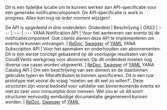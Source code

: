 Dit is een tijdelijke locatie om te kunnen werken aan API-specificatie voor een generieke notificatiecomponent.
De API-specificatie is work in progress. _Alles kan nog op ieder moment wijzigen!_

De API is opgedeeld in drie onderdelen:
Onderdeel | Beschrijving | OAS3
| :--- | :--- | :---
YANA Notification API | Voor het aanleveren van events bij de notificatiecomponent. Ook clients dienen deze API te implementeren om events te kunnen ontvangen. | [ReDoc](http://redocly.github.io/redoc/?url=https://raw.githubusercontent.com/VNG-Realisatie/notificatieservices/main/docs/api-specification/notificatie-api.yaml),
[Swagger](https://petstore.swagger.io/?url=https://raw.githubusercontent.com/VNG-Realisatie/notificatieservices/main/docs/api-specification/notificatie-api.yaml) of
[YAML](https://raw.githubusercontent.com/VNG-Realisatie/notificatieservices/main/docs/api-specification/notificatie-api.yaml)
YANA Subscription API | Voor het aanmaken en onderhouden van abonnementen. Dit is een eerste concept gebaseerd op de voorlopige resultaten van de CloudEVents werkgroep voor abonneren. Op dit onderdeel moeten nog diverse use cases worden uitgewerkt. | [ReDoc](http://redocly.github.io/redoc/?url=https://raw.githubusercontent.com/VNG-Realisatie/notificatieservices/main/docs/api-specification/notificatie-api.yaml),
[Swagger](https://petstore.swagger.io/?url=https://raw.githubusercontent.com/VNG-Realisatie/notificatieservices/main/docs/api-specification/notificatie-api.yaml) of
[YAML](https://raw.githubusercontent.com/VNG-Realisatie/notificatieservices/main/docs/api-specification/notificatie-api.yaml)
YANA Catalog API | Om een beschrijving van een domein en de daarbinnen gebruikte typen en filterattributen te kunnen specificeren. Dit is een ruw prototype met vooral de vraag 'moeten we dit wel zo willen?'. Deze structuren zijn vooral bedoeld voor validatie van binnenkomende events en niet zo zeer voor consumptie door mensen. Wel zou er uit dit soort structuren eenvoudig eenduidige documentatie gegenereerd kunnen worden. | [ReDoc](http://redocly.github.io/redoc/?url=https://raw.githubusercontent.com/VNG-Realisatie/notificatieservices/main/docs/api-specification/notificatie-api.yaml),
[Swagger](https://petstore.swagger.io/?url=https://raw.githubusercontent.com/VNG-Realisatie/notificatieservices/main/docs/api-specification/notificatie-api.yaml) of
[YAML](https://raw.githubusercontent.com/VNG-Realisatie/notificatieservices/main/docs/api-specification/notificatie-api.yaml)
